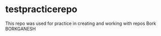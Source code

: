 # testpracticerepo
This repo was used for practice in creating and working with repos
Bork
BORKGANESH

